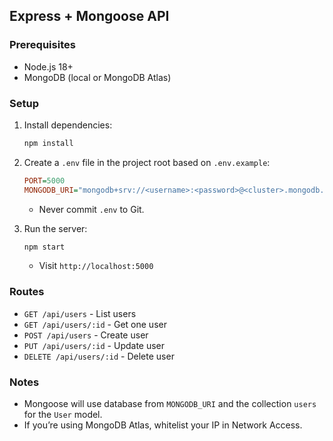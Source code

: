 ## Express + Mongoose API

### Prerequisites

- Node.js 18+
- MongoDB (local or MongoDB Atlas)

### Setup

1. Install dependencies:
   ```bash
   npm install
   ```
2. Create a `.env` file in the project root based on `.env.example`:

   ```ini
   PORT=5000
   MONGODB_URI="mongodb+srv://<username>:<password>@<cluster>.mongodb.net/<database-name>?retryWrites=true&w=majority&appName=<appName>"
   ```

   - Never commit `.env` to Git.

3. Run the server:
   ```bash
   npm start
   ```
   - Visit `http://localhost:5000`

### Routes

- `GET /api/users` - List users
- `GET /api/users/:id` - Get one user
- `POST /api/users` - Create user
- `PUT /api/users/:id` - Update user
- `DELETE /api/users/:id` - Delete user

### Notes

- Mongoose will use database from `MONGODB_URI` and the collection `users` for the `User` model.
- If you’re using MongoDB Atlas, whitelist your IP in Network Access.
